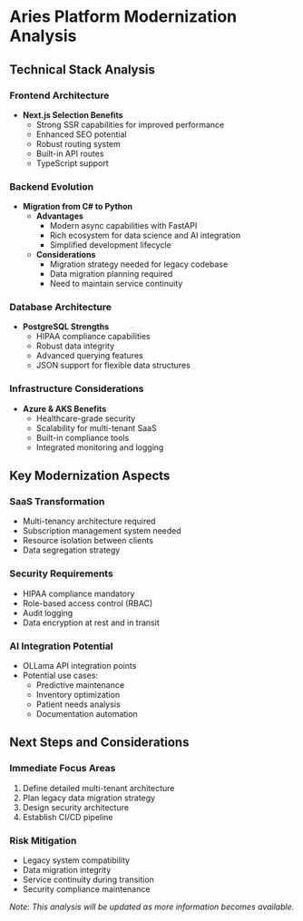 # Aries Platform Modernization Analysis

## Technical Stack Analysis

### Frontend Architecture
- **Next.js Selection Benefits**
  - Strong SSR capabilities for improved performance
  - Enhanced SEO potential
  - Robust routing system
  - Built-in API routes
  - TypeScript support

### Backend Evolution
- **Migration from C# to Python**
  - **Advantages**
    - Modern async capabilities with FastAPI
    - Rich ecosystem for data science and AI integration
    - Simplified development lifecycle
  - **Considerations**
    - Migration strategy needed for legacy codebase
    - Data migration planning required
    - Need to maintain service continuity

### Database Architecture
- **PostgreSQL Strengths**
  - HIPAA compliance capabilities
  - Robust data integrity
  - Advanced querying features
  - JSON support for flexible data structures

### Infrastructure Considerations
- **Azure & AKS Benefits**
  - Healthcare-grade security
  - Scalability for multi-tenant SaaS
  - Built-in compliance tools
  - Integrated monitoring and logging

## Key Modernization Aspects

### SaaS Transformation
- Multi-tenancy architecture required
- Subscription management system needed
- Resource isolation between clients
- Data segregation strategy

### Security Requirements
- HIPAA compliance mandatory
- Role-based access control (RBAC)
- Audit logging
- Data encryption at rest and in transit

### AI Integration Potential
- OLLama API integration points
- Potential use cases:
  - Predictive maintenance
  - Inventory optimization
  - Patient needs analysis
  - Documentation automation

## Next Steps and Considerations

### Immediate Focus Areas
1. Define detailed multi-tenant architecture
2. Plan legacy data migration strategy
3. Design security architecture
4. Establish CI/CD pipeline

### Risk Mitigation
- Legacy system compatibility
- Data migration integrity
- Service continuity during transition
- Security compliance maintenance

_Note: This analysis will be updated as more information becomes available._
